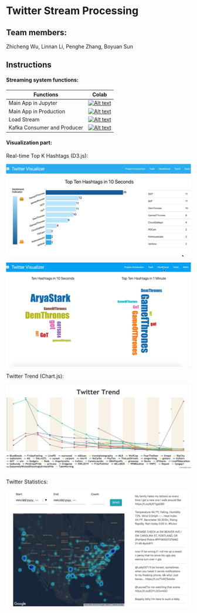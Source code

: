# Twitter Stream Processing
## Team members:

Zhicheng Wu, Linnan Li, Penghe Zhang, Boyuan Sun



## Instructions

#### Streaming system functions:

| Functions      | Colab |
| ----------- | ----------- |
| Main App in Jupyter | [![Alt text](https://colab.research.google.com/assets/colab-badge.svg)](https://colab.research.google.com/github/zw2497/Twitter_Stream_Processing/blob/master/TopkAppJupyter.ipynb)       |
| Main App in Production | [![Alt text](https://colab.research.google.com/assets/colab-badge.svg)](https://colab.research.google.com/github/zw2497/Twitter_Stream_Processing/blob/master/TopkAppPy.ipynb)       |
| Load Stream      | [![Alt text](https://colab.research.google.com/assets/colab-badge.svg)](https://colab.research.google.com/github/zw2497/Twitter_Stream_Processing/blob/master/TweepyPush2Kafka.ipynb)       |
| Kafka Consumer and Producer   | [![Alt text](https://colab.research.google.com/assets/colab-badge.svg)](https://colab.research.google.com/github/zw2497/Twitter_Stream_Processing/blob/master/PythonKafka.ipynb)      |


#### Visualization part:

Real-time Top K Hashtags (D3.js):

![img](./imgs/realtime-hash.jpg)

![wordcloud](./imgs/wordcloud.png)



Twitter Trend (Chart.js):

![trend](./imgs/trend.png)



Twitter Statistics:

![map](./imgs/map.png)
